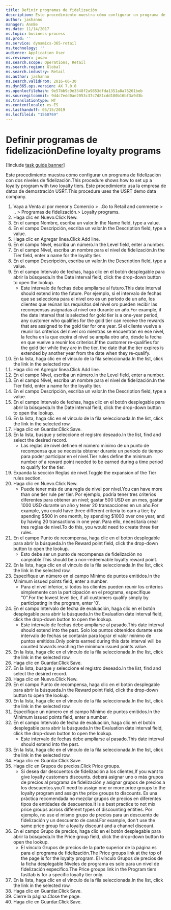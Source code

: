 ```yaml
---
title: Definir programas de fidelización
description: Este procedimiento muestra cómo configurar un programa de fidelización con dos niveles de fidelización.
author: jashanno
manager: AnnBe
ms.date: 11/14/2017
ms.topic: business-process
ms.prod: ''
ms.service: dynamics-365-retail
ms.technology: ''
audience: Application User
ms.reviewer: josaw
ms.search.scope: Operations, Retail
ms.search.region: Global
ms.search.industry: Retail
ms.author: jashanno
ms.search.validFrom: 2016-06-30
ms.dyn365.ops.version: AX 7.0.0
ms.openlocfilehash: 9e57bb9c9e3348f2a9853dfda1351a8a75261beb
ms.sourcegitcommit: 9d4c7edd0ae2053c37c7d81cdd180b16bf3a9d3b
ms.translationtype: HT
ms.contentlocale: es-ES
ms.lasthandoff: 05/15/2019
ms.locfileid: "1560769"
---
```

# <a name="define-loyalty-programs"></a><span data-ttu-id="01438-103">Definir programas de fidelización</span><span class="sxs-lookup"><span data-stu-id="01438-103">Define loyalty programs</span></span>

[!include [task guide banner](../includes/task-guide-banner.md)]

<span data-ttu-id="01438-104">Este procedimiento muestra cómo configurar un programa de fidelización con dos niveles de fidelización.</span><span class="sxs-lookup"><span data-stu-id="01438-104">This procedure shows how to set up a loyalty program with two loyalty tiers.</span></span> <span data-ttu-id="01438-105">Este procedimiento usa la empresa de datos de demostración USRT.</span><span class="sxs-lookup"><span data-stu-id="01438-105">This procedure uses the USRT demo data company.</span></span>

1. <span data-ttu-id="01438-106">Vaya a Venta al por menor y Comercio > ..</span><span class="sxs-lookup"><span data-stu-id="01438-106">Go to Retail and commerce > ..</span></span> <span data-ttu-id="01438-107">> Programas de fidelización.</span><span class="sxs-lookup"><span data-stu-id="01438-107">> Loyalty programs.</span></span>
2. <span data-ttu-id="01438-108">Haga clic en Nuevo.</span><span class="sxs-lookup"><span data-stu-id="01438-108">Click New.</span></span>
3. <span data-ttu-id="01438-109">En el campo Nombre, escriba un valor.</span><span class="sxs-lookup"><span data-stu-id="01438-109">In the Name field, type a value.</span></span>
4. <span data-ttu-id="01438-110">En el campo Descripción, escriba un valor.</span><span class="sxs-lookup"><span data-stu-id="01438-110">In the Description field, type a value.</span></span>
5. <span data-ttu-id="01438-111">Haga clic en Agregar línea.</span><span class="sxs-lookup"><span data-stu-id="01438-111">Click Add line.</span></span>
6. <span data-ttu-id="01438-112">En el campo Nivel, escriba un número.</span><span class="sxs-lookup"><span data-stu-id="01438-112">In the Level field, enter a number.</span></span>
7. <span data-ttu-id="01438-113">En el campo Nivel, escriba un nombre para el nivel de fidelización.</span><span class="sxs-lookup"><span data-stu-id="01438-113">In the Tier field, enter a name for the loyalty tier.</span></span>
8. <span data-ttu-id="01438-114">En el campo Descripción, escriba un valor.</span><span class="sxs-lookup"><span data-stu-id="01438-114">In the Description field, type a value.</span></span>
9. <span data-ttu-id="01438-115">En el campo Intervalo de fechas, haga clic en el botón desplegable para abrir la búsqueda.</span><span class="sxs-lookup"><span data-stu-id="01438-115">In the Date interval field, click the drop-down button to open the lookup.</span></span>
    * <span data-ttu-id="01438-116">Este intervalo de fechas debe ampliarse al futuro.</span><span class="sxs-lookup"><span data-stu-id="01438-116">This date interval should extend into the future.</span></span> <span data-ttu-id="01438-117">Por ejemplo, si el intervalo de fechas que se selecciona para el nivel oro es un período de un año, los clientes que reúnan los requisitos del nivel oro pueden recibir las recompensas asignadas al nivel oro durante un año.</span><span class="sxs-lookup"><span data-stu-id="01438-117">For example, if the date interval that is selected for gold tier is a one-year period, any customer who qualifies for the gold tier can receive the rewards that are assigned to the gold tier for one year.</span></span> <span data-ttu-id="01438-118">Si el cliente vuelve a reunir los criterios del nivel oro mientras se encuentran en ese nivel, la fecha en la que expira el nivel se amplía otro año, desde la fecha en que vuelve a reunir los criterios.</span><span class="sxs-lookup"><span data-stu-id="01438-118">If the customer re-qualifies for the gold tier while they are in the tier, the date that the tier expires is extended by another year from the date when they re-qualify.</span></span>  
10. <span data-ttu-id="01438-119">En la lista, haga clic en el vínculo de la fila seleccionada.</span><span class="sxs-lookup"><span data-stu-id="01438-119">In the list, click the link in the selected row.</span></span>
11. <span data-ttu-id="01438-120">Haga clic en Agregar línea.</span><span class="sxs-lookup"><span data-stu-id="01438-120">Click Add line.</span></span>
12. <span data-ttu-id="01438-121">En el campo Nivel, escriba un número.</span><span class="sxs-lookup"><span data-stu-id="01438-121">In the Level field, enter a number.</span></span>
13. <span data-ttu-id="01438-122">En el campo Nivel, escriba un nombre para el nivel de fidelización.</span><span class="sxs-lookup"><span data-stu-id="01438-122">In the Tier field, enter a name for the loyalty tier.</span></span>
14. <span data-ttu-id="01438-123">En el campo Descripción, escriba un valor.</span><span class="sxs-lookup"><span data-stu-id="01438-123">In the Description field, type a value.</span></span>
15. <span data-ttu-id="01438-124">En el campo Intervalo de fechas, haga clic en el botón desplegable para abrir la búsqueda.</span><span class="sxs-lookup"><span data-stu-id="01438-124">In the Date interval field, click the drop-down button to open the lookup.</span></span>
16. <span data-ttu-id="01438-125">En la lista, haga clic en el vínculo de la fila seleccionada.</span><span class="sxs-lookup"><span data-stu-id="01438-125">In the list, click the link in the selected row.</span></span>
17. <span data-ttu-id="01438-126">Haga clic en Guardar.</span><span class="sxs-lookup"><span data-stu-id="01438-126">Click Save.</span></span>
18. <span data-ttu-id="01438-127">En la lista, busque y seleccione el registro deseado.</span><span class="sxs-lookup"><span data-stu-id="01438-127">In the list, find and select the desired record.</span></span>
    * <span data-ttu-id="01438-128">Las reglas de nivel definen el número mínimo de un punto de recompensa que se necesita obtener durante un período de tiempo para poder participar en el nivel.</span><span class="sxs-lookup"><span data-stu-id="01438-128">Tier rules define the minimum number of a reward point needed to be earned during a time period to qualify for the tier.</span></span>  
19. <span data-ttu-id="01438-129">Expanda la sección Reglas de nivel.</span><span class="sxs-lookup"><span data-stu-id="01438-129">Toggle the expansion of the Tier rules section.</span></span>
20. <span data-ttu-id="01438-130">Haga clic en Nuevo.</span><span class="sxs-lookup"><span data-stu-id="01438-130">Click New.</span></span>
    * <span data-ttu-id="01438-131">Puede tener más de una regla de nivel por nivel.</span><span class="sxs-lookup"><span data-stu-id="01438-131">You can have more than one tier rule per tier.</span></span> <span data-ttu-id="01438-132">Por ejemplo, podría tener tres criterios diferentes para obtener un nivel; gastar 500 USD en un mes, gastar 1000 USD durante un año y tener 20 transacciones en un año.</span><span class="sxs-lookup"><span data-stu-id="01438-132">For example, you could have three different criteria to earn a tier; by spending $500 in one month, by spending $1000 over one year, and by having 20 transactions in one year.</span></span> <span data-ttu-id="01438-133">Para ello, necesitaría crear tres reglas de nivel.</span><span class="sxs-lookup"><span data-stu-id="01438-133">To do this, you would need to create three tier rules.</span></span>  
21. <span data-ttu-id="01438-134">En el campo Punto de recompensa, haga clic en el botón desplegable para abrir la búsqueda.</span><span class="sxs-lookup"><span data-stu-id="01438-134">In the Reward point field, click the drop-down button to open the lookup.</span></span>
    * <span data-ttu-id="01438-135">Esto debe ser un punto de recompensa de fidelización no canjeable.</span><span class="sxs-lookup"><span data-stu-id="01438-135">This should be a non-redeemable loyalty reward point.</span></span>  
22. <span data-ttu-id="01438-136">En la lista, haga clic en el vínculo de la fila seleccionada.</span><span class="sxs-lookup"><span data-stu-id="01438-136">In the list, click the link in the selected row.</span></span>
23. <span data-ttu-id="01438-137">Especifique un número en el campo Mínimo de puntos emitidos.</span><span class="sxs-lookup"><span data-stu-id="01438-137">In the Minimum issued points field, enter a number.</span></span>
    * <span data-ttu-id="01438-138">Para el nivel inferior, si todos los clientes pueden reunir los criterios simplemente con la participación en el programa, especifique "0".</span><span class="sxs-lookup"><span data-stu-id="01438-138">For the lowest level tier, if all customers qualify simply by participating in the program, enter '0'.</span></span>  
24. <span data-ttu-id="01438-139">En el campo Intervalo de fecha de evaluación, haga clic en el botón desplegable para abrir la búsqueda.</span><span class="sxs-lookup"><span data-stu-id="01438-139">In the Evaluation date interval field, click the drop-down button to open the lookup.</span></span>
    * <span data-ttu-id="01438-140">Este intervalo de fechas debe ampliarse al pasado.</span><span class="sxs-lookup"><span data-stu-id="01438-140">This date interval should extend into the past.</span></span> <span data-ttu-id="01438-141">Solo los puntos obtenidos durante este intervalo de fechas se contarán para lograr el valor mínimo de puntos emitidos.</span><span class="sxs-lookup"><span data-stu-id="01438-141">Only points earned during this date interval will be counted towards reaching the minimum issued points value.</span></span>  
25. <span data-ttu-id="01438-142">En la lista, haga clic en el vínculo de la fila seleccionada.</span><span class="sxs-lookup"><span data-stu-id="01438-142">In the list, click the link in the selected row.</span></span>
26. <span data-ttu-id="01438-143">Haga clic en Guardar.</span><span class="sxs-lookup"><span data-stu-id="01438-143">Click Save.</span></span>
27. <span data-ttu-id="01438-144">En la lista, busque y seleccione el registro deseado.</span><span class="sxs-lookup"><span data-stu-id="01438-144">In the list, find and select the desired record.</span></span>
28. <span data-ttu-id="01438-145">Haga clic en Nuevo.</span><span class="sxs-lookup"><span data-stu-id="01438-145">Click New.</span></span>
29. <span data-ttu-id="01438-146">En el campo Punto de recompensa, haga clic en el botón desplegable para abrir la búsqueda.</span><span class="sxs-lookup"><span data-stu-id="01438-146">In the Reward point field, click the drop-down button to open the lookup.</span></span>
30. <span data-ttu-id="01438-147">En la lista, haga clic en el vínculo de la fila seleccionada.</span><span class="sxs-lookup"><span data-stu-id="01438-147">In the list, click the link in the selected row.</span></span>
31. <span data-ttu-id="01438-148">Especifique un número en el campo Mínimo de puntos emitidos.</span><span class="sxs-lookup"><span data-stu-id="01438-148">In the Minimum issued points field, enter a number.</span></span>
32. <span data-ttu-id="01438-149">En el campo Intervalo de fecha de evaluación, haga clic en el botón desplegable para abrir la búsqueda.</span><span class="sxs-lookup"><span data-stu-id="01438-149">In the Evaluation date interval field, click the drop-down button to open the lookup.</span></span>
    * <span data-ttu-id="01438-150">Este intervalo de fechas debe ampliarse al pasado.</span><span class="sxs-lookup"><span data-stu-id="01438-150">This date interval should extend into the past.</span></span>  
33. <span data-ttu-id="01438-151">En la lista, haga clic en el vínculo de la fila seleccionada.</span><span class="sxs-lookup"><span data-stu-id="01438-151">In the list, click the link in the selected row.</span></span>
34. <span data-ttu-id="01438-152">Haga clic en Guardar.</span><span class="sxs-lookup"><span data-stu-id="01438-152">Click Save.</span></span>
35. <span data-ttu-id="01438-153">Haga clic en Grupos de precios.</span><span class="sxs-lookup"><span data-stu-id="01438-153">Click Price groups.</span></span>
    * <span data-ttu-id="01438-154">Si desea dar descuentos de fidelización a los clientes,</span><span class="sxs-lookup"><span data-stu-id="01438-154">If you want to give loyalty customers discounts.</span></span> <span data-ttu-id="01438-155">deberá asignar uno o más grupos de precios al programa de fidelización y asignar grupos de precios a los descuentos.</span><span class="sxs-lookup"><span data-stu-id="01438-155">you'll need to assign one or more price groups to the loyalty program and assign the price groups to discounts.</span></span> <span data-ttu-id="01438-156">Es una práctica recomendada no mezclar grupos de precios en diferentes tipos de entidades de descuentos.</span><span class="sxs-lookup"><span data-stu-id="01438-156">It is a best practice to not mix price groups across different types of discounting entities.</span></span>  <span data-ttu-id="01438-157">Por ejemplo, no use el mismo grupo de precios para un descuento de fidelización y un descuento de canal.</span><span class="sxs-lookup"><span data-stu-id="01438-157">For example, don't use the same price group for a loyalty discount and a channel discount.</span></span>  
36. <span data-ttu-id="01438-158">En el campo Grupo de precios, haga clic en el botón desplegable para abrir la búsqueda.</span><span class="sxs-lookup"><span data-stu-id="01438-158">In the Price group field, click the drop-down button to open the lookup.</span></span>
    * <span data-ttu-id="01438-159">El vínculo Grupos de precios de la parte superior de la página es para el programa de fidelización.</span><span class="sxs-lookup"><span data-stu-id="01438-159">The Price groups link at the top of the page is for the loyalty program.</span></span> <span data-ttu-id="01438-160">El vínculo Grupos de precios de la ficha desplegable Niveles de programa es solo para un nivel de fidelización específico.</span><span class="sxs-lookup"><span data-stu-id="01438-160">The Price groups link in the Program tiers fasttab is for a specific loyalty tier only.</span></span>  
37. <span data-ttu-id="01438-161">En la lista, haga clic en el vínculo de la fila seleccionada.</span><span class="sxs-lookup"><span data-stu-id="01438-161">In the list, click the link in the selected row.</span></span>
38. <span data-ttu-id="01438-162">Haga clic en Guardar.</span><span class="sxs-lookup"><span data-stu-id="01438-162">Click Save.</span></span>
39. <span data-ttu-id="01438-163">Cierre la página.</span><span class="sxs-lookup"><span data-stu-id="01438-163">Close the page.</span></span>
40. <span data-ttu-id="01438-164">Haga clic en Guardar.</span><span class="sxs-lookup"><span data-stu-id="01438-164">Click Save.</span></span>

